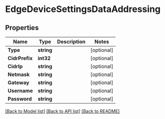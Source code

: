# EdgeDeviceSettingsDataAddressing

## Properties

Name | Type | Description | Notes
------------ | ------------- | ------------- | -------------
**Type** | **string** |  | [optional] 
**CidrPrefix** | **int32** |  | [optional] 
**CidrIp** | **string** |  | [optional] 
**Netmask** | **string** |  | [optional] 
**Gateway** | **string** |  | [optional] 
**Username** | **string** |  | [optional] 
**Password** | **string** |  | [optional] 

[[Back to Model list]](../README.md#documentation-for-models) [[Back to API list]](../README.md#documentation-for-api-endpoints) [[Back to README]](../README.md)


